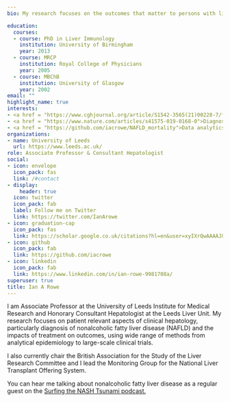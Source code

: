 ```yaml
---
bio: My research focuses on the outcomes that matter to persons with liver disease

education:
  courses:
  - course: PhD in Liver Immunology
    institution: University of Birmingham
    year: 2013
  - course: MRCP
    institution: Royal College of Physicians
    year: 2005
  - course: MBChB
    institution: University of Glasgow
    year: 2002
email: ""
highlight_name: true
interests:
- <a href = "https://www.cghjournal.org/article/S1542-3565(21)00228-7/fulltext">Nonalcoholic fatty liver disease</a>
- <a href = "https://www.nature.com/articles/s41575-019-0168-0">Diagnosis</a>
- <a href = "https://github.com/iacrowe/NAFLD_mortality">Data analytics</a>
organizations:
- name: University of Leeds
  url: https://www.leeds.ac.uk/
role: Associate Professor & Consultant Hepatologist
social:
- icon: envelope
  icon_pack: fas
  link: /#contact
- display:
    header: true
  icon: twitter
  icon_pack: fab
  label: Follow me on Twitter
  link: https://twitter.com/IanArowe
- icon: graduation-cap
  icon_pack: fas
  link: https://scholar.google.co.uk/citations?hl=en&user=xyIXrQwAAAAJ&view_op=list_works&sortby=pubdate&inst=7204875633217014871
- icon: github
  icon_pack: fab
  link: https://github.com/iacrowe
- icon: linkedin
  icon_pack: fab
  link: https://www.linkedin.com/in/ian-rowe-9981708a/
superuser: true
title: Ian A Rowe
---
```


I am Associate Professor at the University of Leeds Institute for Medical Research and Honorary Consultant Hepatologist at the Leeds Liver Unit.  My research focuses on patient relevant aspects of clinical hepatology, particularly diagnosis of nonalcoholic fatty liver disease (NAFLD) and the impacts of treatment on outcomes, using wide range of methods from analytical epidemiology to large-scale clinical trials.

I also currently chair the British Association for the Study of the Liver Research Committee and I lead the Monitoring Group for the National Liver Transplant Offering System.

You can hear me talking about nonalcoholic fatty liver disease as a regular guest on the <a href = "https://surfingnash.com/">Surfing the NASH Tsunami podcast.</a>


